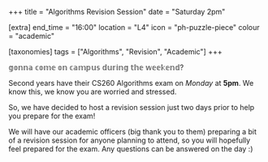+++
title = "Algorithms Revision Session"
date = "Saturday 2pm"

[extra]
end_time = "16:00"
location = "L4"
icon = "ph-puzzle-piece"
colour = "academic"

[taxonomies]
tags = ["Algorithms", "Revision", "Academic"]
+++

𝕘𝕠𝕟𝕟𝕒 𝕔𝕠𝕞𝕖 𝕠𝕟 𝕔𝕒𝕞𝕡𝕦𝕤 𝕕𝕦𝕣𝕚𝕟𝕘 𝕥𝕙𝕖 𝕨𝕖𝕖𝕜𝕖𝕟𝕕?

Second years have their CS260 Algorithms exam on *Monday* at **5pm**. We know this, we know you are worried and stressed.

So, we have decided to host a revision session just two days prior to help you prepare for the exam!

We will have our academic officers (big thank you to them) preparing a bit of a revision session for anyone planning to attend, so you will hopefully feel prepared for the exam. Any questions can be answered on the day :)
